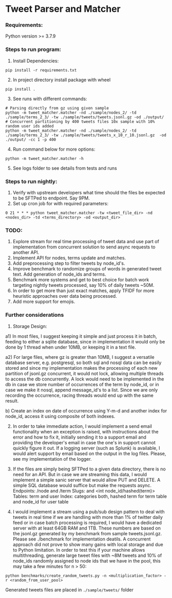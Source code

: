 # Tweet Parser and Matcher

### Requirements:
Python version >= 3.7.9

### Steps to run program:
1. Install Dependencies:
```
pip install -r requirements.txt 
```
2. In project directory install package with wheel
```
pip install .
```

3. See runs with different commands:
```
# Parsing directly from gz using given sample
python -m tweet_matcher.matcher -nd ./sample/nodes_2/ -td ./sample/terms_2_3/ -tw ./sample/tweets/tweets.jsonl.gz -od ./output/
# Concurrent partitioning by 400 tweets files 10x sample with 10% random user ids added
python -m tweet_matcher.matcher -nd ./sample/nodes_2/ -td ./sample/terms_2_3/ -tw ./sample/tweets/tweets_x_10_r_10.jsonl.gz  -od ./output/ -cc 1 -p 400

```

4. Run command below for more options:
```
python -m tweet_matcher.matcher -h
```

5. See logs folder to see details from tests and runs
 

### Steps to run nightly:
1. Verify with upstream developers what time should the files be expected to be SFTPed to endpoint. Say 9PM.
3. Set up cron job for with required parameters:
```
0 21 * * * python tweet_matcher.matcher -tw <tweet_file_dir> -nd <nodes_dir> -td <terms_directory> -od <output_dir>
```


### TODO:
1. Explore stream for real time processing of tweet data and use part of implementation from concurrent solution to send async requests to another API.
2. Implement API for nodes, terms update and matches.
3. Add preprocessing step to filter tweets by node_id's.
4. Improve benchmark to randomize groups of words in generated tweet text. Add generation of node_ids and terms.
5. Benchmark more systems and get to best choice for batch work targeting nightly tweets processed, say 10% of daily tweets ~50M.
6. In order to get more than just exact matches, apply TFIDF for more heuristic approaches over data being processed.
7. Add more support for emojis.

### Further considerations
1. Storage Design:
<p>a1) In most files, I suggest keeping it simple and just process it in batch, feeding to either a sqlite database, since in implementation it would only be done by 1 thread when under 10MB, or keeping it in a text file. </p>
<p>a2) For large files, where gz is greater than 10MB, I suggest a versatile database server, e.g. postgresql, so both sql and nosql data can be easily stored and since my implementation makes the processing of each new partition of jsonl.gz concurrent, it would not lock, allowing multiple threads to access the db concurrently. A lock would need to be implemented in the db in case we store number of occurrences of the term by node_id, or in case we make it nosql, append message_id's to a list. Since we are only recording the occurrence, racing threads would end up with the same result.</p>
<p> b) Create an index on date of occurrence using Y-m-d and another index for node_id, access it using composite of both indexes.</p>

2. In order to take immediate action, I would implement a send email functionality when an exception is raised, with instructions about the error and how to fix it, initially sending it to a support email and providing the developer's email in case the one's in support cannot quickly figure it out. If a logging server (such as Splunk) is available, I would alert support by email based on the output in the log files. Please, see my implementation of the logger.

3. If the files are simply being SFTPed to a given data directory, there is no need for an API. But in case we are streaming this data, I would implement a simple sanic server that would allow PUT and DELETE. A simple SQL database would suffice but make the requests async.
Endpoints: /node and /term
Slugs: <int category> and <int node_id/hashed(term)>
Tables: term and user
Index: categories both, hashed term for term table and node_id for user table

4. I would implement a stream using a pub/sub design pattern to deal with tweets in real time if we are handling with more than 1% of twitter daily feed or in case batch processing is required, I would have a dedicated server with at least 64GB RAM and 1TB. These numbers are based on the jsonl.gz generated by my benchmark from sample tweets.jsonl.gz. Please see ./benchmark for implementation deatils.
A concurrent approach did not prove to show many gains with local storage and due to Python limitation. In order to test this if your machine allows multithreading, generate large tweet files with ~8M tweets and 10% of node_ids randomly assigned to node ids that we have in the pool, this may take a few minutes for n > 50:
```
python benchmarks/create_random_tweets.py -n <multiplication_factor> -r <random_from_user_pool>

```
Generated tweets files are placed in `./sample/tweets/` folder
